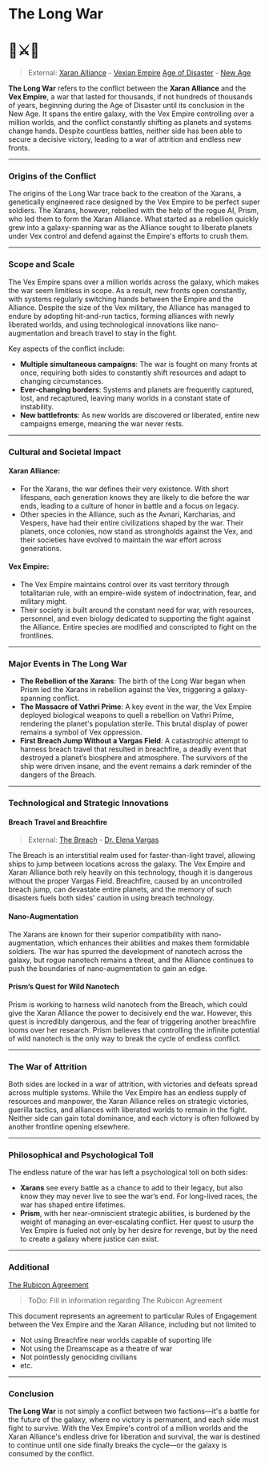# The Long War
# 🔺⚔️🔷

> External:
> [Xaran Alliance](🏛XaranAlliance🔺.md) - [Vexian Empire](🏛VexianEmpire🔷.md)
> [Age of Disaster](📅AgeOfDisaster.md) - [New Age](📅NewAge.md)

**The Long War** refers to the conflict between the **Xaran Alliance** and the **Vex Empire**, a war that lasted for thousands, if not hundreds of thousands of years, beginning during the Age of Disaster until its conclusion in the New Age. It spans the entire galaxy, with the Vex Empire controlling over a million worlds, and the conflict constantly shifting as planets and systems change hands. Despite countless battles, neither side has been able to secure a decisive victory, leading to a war of attrition and endless new fronts.

---

### Origins of the Conflict
The origins of the Long War trace back to the creation of the Xarans, a genetically engineered race designed by the Vex Empire to be perfect super soldiers. The Xarans, however, rebelled with the help of the rogue AI, Prism, who led them to form the Xaran Alliance. What started as a rebellion quickly grew into a galaxy-spanning war as the Alliance sought to liberate planets under Vex control and defend against the Empire's efforts to crush them.

---

### Scope and Scale
The Vex Empire spans over a million worlds across the galaxy, which makes the war seem limitless in scope. As a result, new fronts open constantly, with systems regularly switching hands between the Empire and the Alliance. Despite the size of the Vex military, the Alliance has managed to endure by adopting hit-and-run tactics, forming alliances with newly liberated worlds, and using technological innovations like nano-augmentation and breach travel to stay in the fight.

Key aspects of the conflict include:
- **Multiple simultaneous campaigns**: The war is fought on many fronts at once, requiring both sides to constantly shift resources and adapt to changing circumstances.
- **Ever-changing borders**: Systems and planets are frequently captured, lost, and recaptured, leaving many worlds in a constant state of instability.
- **New battlefronts**: As new worlds are discovered or liberated, entire new campaigns emerge, meaning the war never rests.

---

### Cultural and Societal Impact
#### Xaran Alliance:
- For the Xarans, the war defines their very existence. With short lifespans, each generation knows they are likely to die before the war ends, leading to a culture of honor in battle and a focus on legacy.
- Other species in the Alliance, such as the Avnari, Karcharias, and Vespers, have had their entire civilizations shaped by the war. Their planets, once colonies, now stand as strongholds against the Vex, and their societies have evolved to maintain the war effort across generations.

#### Vex Empire:
- The Vex Empire maintains control over its vast territory through totalitarian rule, with an empire-wide system of indoctrination, fear, and military might.
- Their society is built around the constant need for war, with resources, personnel, and even biology dedicated to supporting the fight against the Alliance. Entire species are modified and conscripted to fight on the frontlines.

---

### Major Events in The Long War
- **The Rebellion of the Xarans**: The birth of the Long War began when Prism led the Xarans in rebellion against the Vex, triggering a galaxy-spanning conflict.
- **The Massacre of Vathri Prime**: A key event in the war, the Vex Empire deployed biological weapons to quell a rebellion on Vathri Prime, rendering the planet's population sterile. This brutal display of power remains a symbol of Vex oppression.
- **First Breach Jump Without a Vargas Field**: A catastrophic attempt to harness breach travel that resulted in breachfire, a deadly event that destroyed a planet’s biosphere and atmosphere. The survivors of the ship were driven insane, and the event remains a dark reminder of the dangers of the Breach.

---

### Technological and Strategic Innovations
#### Breach Travel and Breachfire

> External: [The Breach](🌌Breach.md) - [Dr. Elena Vargas](ElenaVargas.md)

The Breach is an interstitial realm used for faster-than-light travel, allowing ships to jump between locations across the galaxy. The Vex Empire and Xaran Alliance both rely heavily on this technology, though it is dangerous without the proper Vargas Field. Breachfire, caused by an uncontrolled breach jump, can devastate entire planets, and the memory of such disasters fuels both sides’ caution in using breach technology.

#### Nano-Augmentation
The Xarans are known for their superior compatibility with nano-augmentation, which enhances their abilities and makes them formidable soldiers. The war has spurred the development of nanotech across the galaxy, but rogue nanotech remains a threat, and the Alliance continues to push the boundaries of nano-augmentation to gain an edge.

#### Prism’s Quest for Wild Nanotech
Prism is working to harness wild nanotech from the Breach, which could give the Xaran Alliance the power to decisively end the war. However, this quest is incredibly dangerous, and the fear of triggering another breachfire looms over her research. Prism believes that controlling the infinite potential of wild nanotech is the only way to break the cycle of endless conflict.

---

### The War of Attrition
Both sides are locked in a war of attrition, with victories and defeats spread across multiple systems. While the Vex Empire has an endless supply of resources and manpower, the Xaran Alliance relies on strategic victories, guerilla tactics, and alliances with liberated worlds to remain in the fight. Neither side can gain total dominance, and each victory is often followed by another frontline opening elsewhere.

---

### Philosophical and Psychological Toll
The endless nature of the war has left a psychological toll on both sides:
- **Xarans** see every battle as a chance to add to their legacy, but also know they may never live to see the war’s end. For long-lived races, the war has shaped entire lifetimes.
- **Prism**, with her near-omniscient strategic abilities, is burdened by the weight of managing an ever-escalating conflict. Her quest to usurp the Vex Empire is fueled not only by her desire for revenge, but by the need to create a galaxy where justice can exist.

---

### Additional

[The Rubicon Agreement](📜RubiconAgreement🔺⚔️🔷.md)

> ToDo: Fill in information regarding The Rubicon Agreement

This document represents an agreement to particular Rules of Engagement between the Vex Empire and the Xaran Alliance, including but not limited to
- Not using Breachfire near worlds capable of suporting life
- Not using the Dreamscape as a theatre of war
- Not pointlessly genociding civilians
- etc.

---

### Conclusion
**The Long War** is not simply a conflict between two factions—it's a battle for the future of the galaxy, where no victory is permanent, and each side must fight to survive. With the Vex Empire's control of a million worlds and the Xaran Alliance's endless drive for liberation and survival, the war is destined to continue until one side finally breaks the cycle—or the galaxy is consumed by the conflict.